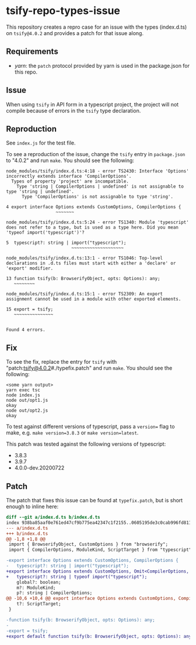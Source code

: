 # tsify-repo-types-issue

This repository creates a repro case for an issue with the types (index.d.ts)
on `tsify@4.0.2` and provides a patch for that issue along.

## Requirements

- *yarn*: the `patch` protocol provided by yarn is used in the package.json for this repo.

## Issue

When using `tsify` in API form in a typescript project, the project will not
compile because of errors in the `tsify` type declaration.

## Reproduction

See `index.js` for the test file.

To see a reproduction of the issue, change the `tsify` entry in `package.json`
to "4.0.2" and run `make`. You should see the following:

```text
node_modules/tsify/index.d.ts:4:18 - error TS2430: Interface 'Options' incorrectly extends interface 'CompilerOptions'.
  Types of property 'project' are incompatible.
    Type 'string | CompilerOptions | undefined' is not assignable to type 'string | undefined'.
      Type 'CompilerOptions' is not assignable to type 'string'.

4 export interface Options extends CustomOptions, CompilerOptions {
                   ~~~~~~~

node_modules/tsify/index.d.ts:5:24 - error TS1340: Module 'typescript' does not refer to a type, but is used as a type here. Did you mean 'typeof import('typescript')'?

5  typescript?: string | import("typescript");
                         ~~~~~~~~~~~~~~~~~~~~

node_modules/tsify/index.d.ts:13:1 - error TS1046: Top-level declarations in .d.ts files must start with either a 'declare' or 'export' modifier.

13 function tsify(b: BrowserifyObject, opts: Options): any;
   ~~~~~~~~

node_modules/tsify/index.d.ts:15:1 - error TS2309: An export assignment cannot be used in a module with other exported elements.

15 export = tsify;
   ~~~~~~~~~~~~~~~


Found 4 errors.
```

## Fix

To see the fix, replace the entry for `tsify` with
"patch:tsify@4.0.2#./typefix.patch" and run `make`. You should see the
following:

```text
<some yarn output>
yarn exec tsc
node index.js
node out/opt1.js
okay
node out/opt2.js
okay
```

To test against different versions of typescript, pass a `version=` flag to make, e.g. `make version=3.8.3` or `make version=latest`.

This patch was tested against the following versions of typescript:

- 3.8.3
- 3.9.7
- 4.0.0-dev.20200722

## Patch

The patch that fixes this issue can be found at `typefix.patch`, but is short enough to inline here:

```diff
diff --git a/index.d.ts b/index.d.ts
index 938ba85aaf0e761ed47cf9b775ea42347c1f2155..0605195de3c0cab996fd8114868daae496b60946 100644
--- a/index.d.ts
+++ b/index.d.ts
@@ -1,8 +1,8 @@
 import { BrowserifyObject, CustomOptions } from "browserify";
 import { CompilerOptions, ModuleKind, ScriptTarget } from "typescript";

-export interface Options extends CustomOptions, CompilerOptions {
-	typescript?: string | import("typescript");
+export interface Options extends CustomOptions, Omit<CompilerOptions, "project"> {
+	typescript?: string | typeof import("typescript");
 	global?: boolean;
 	m?: ModuleKind;
 	p?: string | CompilerOptions;
@@ -10,6 +10,4 @@ export interface Options extends CustomOptions, CompilerOptions {
 	t?: ScriptTarget;
 }

-function tsify(b: BrowserifyObject, opts: Options): any;
-
-export = tsify;
+export default function tsify(b: BrowserifyObject, opts: Options): any;
```
